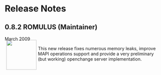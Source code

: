 # Release Notes #

<div class="news">
  <h2>0.8.2 ROMULUS (Maintainer)</h2>
  <div class="date">March 2009</div>

<img border="0" width="96" height="96" style="border: 0pt none; margin: -5px 5px 5px; float: left;" alt="" src="/images/icon_openchange_logo.png" />

This new release fixes numerous memory leaks, improve MAPI operations
support and provide a very preliminary (but working) openchange server
implementation.

<br/><br/>

</div>
<div style="clear: both;"/>